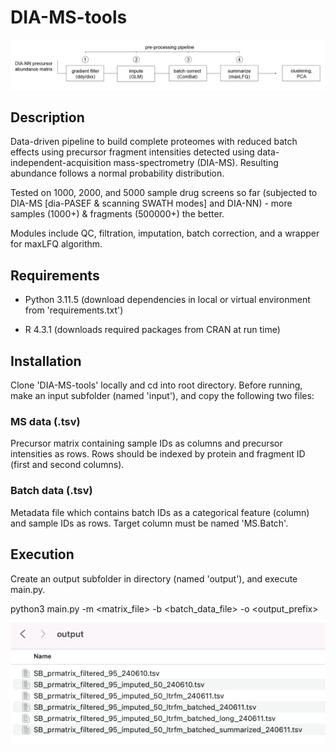 # DIA-MS-tools

![output directory](https://github.com/BasuShaon/DIA-MS-tools/blob/main/docs/pipe.png)

## Description

Data-driven pipeline to build complete proteomes with reduced batch effects using precursor fragment intensities detected using data-independent-acquisition mass-spectrometry (DIA-MS). Resulting abundance follows a normal probability distribution. 

Tested on 1000, 2000, and 5000 sample drug screens so far (subjected to DIA-MS [dia-PASEF & scanning SWATH modes] and DIA-NN) - more samples (1000+) & fragments (500000+) the better.

Modules include QC, filtration, imputation, batch correction, and a wrapper for maxLFQ algorithm.

## Requirements

- Python 3.11.5 (download dependencies in local or virtual environment from 'requirements.txt') 

- R 4.3.1 (downloads required packages from CRAN at run time)

## Installation 

Clone 'DIA-MS-tools' locally and cd into root directory. Before running, make an input subfolder (named 'input'), and copy the following two files:

### MS data (.tsv)

Precursor matrix containing sample IDs as columns and precursor intensities as rows. Rows should be indexed by protein and fragment ID (first and second columns). 

### Batch data (.tsv)

Metadata file which contains batch IDs as a categorical feature (column) and sample IDs as rows. Target column must be named 'MS.Batch'.

## Execution

Create an output subfolder in directory (named 'output'), and execute main.py.

python3 main.py -m <matrix_file> -b <batch_data_file> -o <output_prefix>

![output directory](https://github.com/BasuShaon/DIA-MS-tools/blob/main/docs/screen.png)

